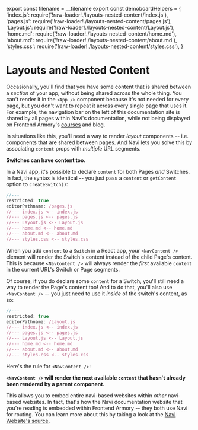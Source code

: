 export const filename = __filename
export const demoboardHelpers = {
  'index.js': require('!raw-loader!./layouts-nested-content/index.js'),
  'pages.js': require('!raw-loader!./layouts-nested-content/pages.js'),
  'Layout.js': require('!raw-loader!./layouts-nested-content/Layout.js'),
  'home.md': require('!raw-loader!./layouts-nested-content/home.md'),
  'about.md': require('!raw-loader!./layouts-nested-content/about.md'),
  'styles.css': require('!raw-loader!./layouts-nested-content/styles.css'),
}

# Layouts and Nested Content

Occasionally, you'll find that you have some content that is shared between a *section* of your app, without being shared across the whole thing. You can't render it in the `<App />` component because it's not needed for every page, but you don't want to repeat it across every single page that uses it. For example, the navigation bar on the left of this documentation site is shared by all pages within Navi's documentation, while not being displayed on Frontend Armory's [courses](https://frontarm.com/learn/) and blog.

In situations like this, you'll need a way to render *layout* components -- i.e. components that are shared between pages. And Navi lets you solve this by associating `content` props with *multiple* URL segments.

**Switches can have content too.**

In a Navi app, it's possible to declare `content` for both Pages *and* Switches. In fact, the syntax is identical -- you just pass a `content` or `getContent` option to `createSwitch()`:

```js
//---
restricted: true
editorPathname: /pages.js
//--- index.js <-- index.js
//--- pages.js <-- pages.js
//--- Layout.js <-- Layout.js
//--- home.md <-- home.md
//--- about.md <-- about.md
//--- styles.css <-- styles.css
```

When you add `content` to a `Switch` in a React app, your `<NavContent />` element will render the Switch's content instead of the child Page's content. This is because `<NavContent />` will always render the *first* available `content` in the current URL's Switch or Page segments.

Of course, if you do declare some `content` for a Switch, you'll still need a way to render the Page's content too! And to do that, you'll also use `<NavContent />` -- you just need to use it *inside* of the switch's content, as so:

```js
//---
restricted: true
editorPathname: /Layout.js
//--- index.js <-- index.js
//--- pages.js <-- pages.js
//--- Layout.js <-- Layout.js
//--- home.md <-- home.md
//--- about.md <-- about.md
//--- styles.css <-- styles.css
```

Here's the rule for `<NavContent />`:

**`<NavContent />` will render the next available `content` that hasn't already been rendered by a parent component.**

This allows you to embed entire navi-based websites within *other* navi-based websites. In fact, that's how the Navi documentation website that you're reading is embedded within Frontend Armory -- they both use Navi for routing. You can learn more about this by taking a look at the [Navi Website's source](https://github.com/frontarm/navi-website/blob/master/src/pages/index.js).
